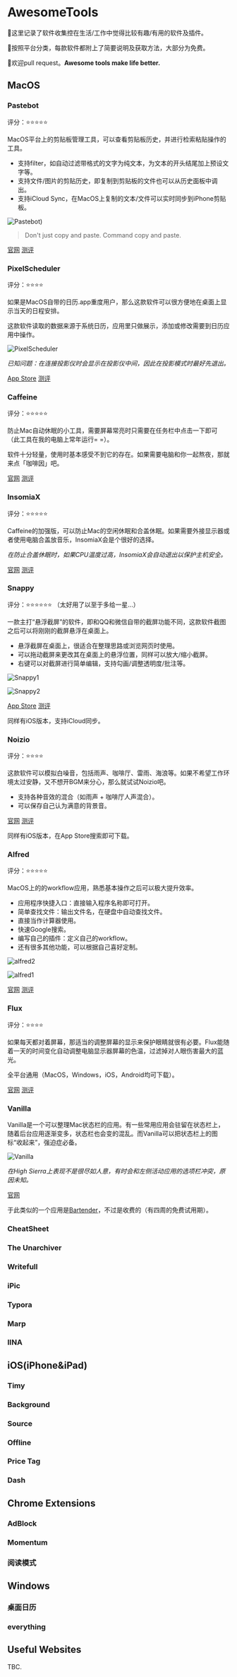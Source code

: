 # AwesomeTools

:tada:这里记录了软件收集控在生活/工作中觉得比较有趣/有用的软件及插件。

:tada:按照平台分类，每款软件都附上了简要说明及获取方法，大部分为免费。

:tada:欢迎pull request。**Awesome tools make life better.**

## MacOS

### Pastebot

评分：:star::star::star::star::star:

MacOS平台上的剪贴板管理工具，可以查看剪贴板历史，并进行检索粘贴操作的工具。

- 支持filter，如自动过滤带格式的文字为纯文本，为文本的开头结尾加上预设文字等。
- 支持文件/图片的剪贴历史，即复制到剪贴板的文件也可以从历史面板中调出。
- 支持iCloud Sync，在MacOS上复制的文本/文件可以实时同步到iPhone剪贴板。

![Pastebot](https://ws4.sinaimg.cn/large/006tKfTcly1fraoyv2ypaj30oo0iwn05.jpg))

> Don't just copy and paste. Command copy and paste.

[官网](https://tapbots.com/pastebot/) [测评](https://sspai.com/post/35370)

### PixelScheduler

评分：⭐️⭐️⭐️⭐️

如果是MacOS自带的日历.app重度用户，那么这款软件可以很方便地在桌面上显示当天的日程安排。

这款软件读取的数据来源于系统日历，应用里只做展示，添加或修改需要到日历应用中操作。

![PixelScheduler](https://pic4.zhimg.com/80/8bfe8a6e7277404dcfbf8dde5f234462_hd.jpg)

*已知问题：在连接投影仪时会显示在投影仪中间，因此在投影模式时最好先退出。*

[App Store](https://itunes.apple.com/cn/app/id976996075?mt=12) [测评](https://zhuanlan.zhihu.com/p/20020686)

### Caffeine

评分：⭐️⭐️⭐️⭐️⭐️

防止Mac自动休眠的小工具，需要屏幕常亮时只需要在任务栏中点击一下即可（此工具在我的电脑上常年运行= =）。

软件十分轻量，使用时基本感受不到它的存在。如果需要电脑和你一起熬夜，那就来点「咖啡因」吧。

[官网](http://lightheadsw.com/caffeine/) [测评](https://www.appinn.com/caffeine-mac/)

### InsomiaX

评分：⭐️⭐️⭐️⭐️⭐️

Caffeine的加强版，可以防止Mac的空闲休眠和合盖休眠。如果需要外接显示器或者使用电脑合盖放音乐，InsomiaX会是个很好的选择。

*在防止合盖休眠时，如果CPU温度过高，InsomiaX会自动退出以保护主机安全。*

[官网](http://semaja2.net/ye-ol-projects/insomniaxinfo/) [测评](https://www.isofts.org/insomniax/)

### Snappy

评分：⭐️⭐️⭐️⭐️⭐️⭐️ （太好用了以至于多给一星...）

一款主打“悬浮截屏”的软件，即和QQ和微信自带的截屏功能不同，这款软件截图之后可以将刚刚的截屏悬浮在桌面上。

- 悬浮截屏在桌面上，很适合在整理思路或浏览网页时使用。
- 可以拖动截屏来更改其在桌面上的悬浮位置，同样可以放大/缩小截屏。
- 右键可以对截屏进行简单编辑，支持勾画/调整透明度/批注等。

![Snappy1](https://ws3.sinaimg.cn/large/006tNc79gy1frb9jmafvkg30bo0251gl.gif)

![Snappy2](https://ws1.sinaimg.cn/large/006tNc79gy1frb9owutvhj30v40oi42v.jpg)

[App Store](https://itunes.apple.com/cn/app/snappyapp/id512617038?mt=12) [测评](https://sspai.com/post/40939)

同样有iOS版本，支持iCloud同步。

### Noizio

评分：⭐️⭐️⭐️⭐

这款软件可以模拟白噪音，包括雨声、咖啡厅、雷雨、海浪等。如果不希望工作环境太过安静，又不想开BGM来分心，那么就试试Noizio吧。

- 支持各种音效的混合（如雨声 + 咖啡厅人声混合）。
- 可以保存自己认为满意的背景音。

[官网](http://noiz.io/) [测评](https://www.appinn.com/noizio-for-os-x/)

同样有iOS版本，在App Store搜索即可下载。

### Alfred

评分：⭐️⭐️⭐️⭐️⭐️

MacOS上的的workflow应用，熟悉基本操作之后可以极大提升效率。

- 应用程序快捷入口：直接输入程序名称即可打开。
- 简单查找文件：输出文件名，在硬盘中自动查找文件。
- 直接当作计算器使用。
- 快速Google搜索。
- 编写自己的插件：定义自己的workflow。
- 还有很多其他功能，可以根据自己喜好定制。

![alfred2](https://ws3.sinaimg.cn/large/006tNc79gy1frb9iv9xn7j30wc07s757.jpg)

![alfred1](https://ws2.sinaimg.cn/large/006tNc79gy1frb9itw02rj30wc07kjsd.jpg)

[官网](https://www.alfredapp.com/) [测评](http://www.cnblogs.com/chijianqiang/p/alfred.html)

### Flux

评分：⭐️⭐️⭐️⭐️

如果每天都对着屏幕，那适当的调整屏幕的显示来保护眼睛就很有必要。Flux能随着一天的时间变化自动调整电脑显示器屏幕的色温，过滤掉对人眼伤害最大的蓝光。

全平台通用（MacOS，Windows，iOS，Android均可下载）。

[官网](https://justgetflux.com/) [测评](https://www.iplaysoft.com/flux.html)

### Vanilla

Vanilla是一个可以整理Mac状态栏的应用。有一些常用应用会驻留在状态栏上，随着后台应用逐渐变多，状态栏也会变的混乱。而Vanilla可以把状态栏上的图标“收起来”，强迫症必备。

![Vanilla](https://matthewpalmer.net/vanilla/vanilla-square-gif.gif)

*在High Sierra上表现不是很尽如人意，有时会和左侧活动应用的选项栏冲突，原因未知。*

[官网](https://matthewpalmer.net/vanilla/)

于此类似的一个应用是[Bartender](https://www.macbartender.com/)，不过是收费的（有四周的免费试用期）。

### CheatSheet

### The Unarchiver

### Writefull

### iPic

### Typora

### Marp

### IINA

## iOS(iPhone&iPad)

### Timy

### Background

### Source

### Offline

### Price Tag

### Dash

## Chrome Extensions

### AdBlock

### Momentum

### 阅读模式

## Windows

### 桌面日历

### everything

## Useful Websites

TBC.